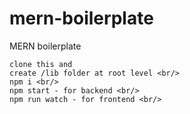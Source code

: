 # mern-boilerplate
MERN boilerplate
```
clone this and 
create /lib folder at root level <br/>
npm i <br/>
npm start - for backend <br/>
npm run watch - for frontend <br/>
```
